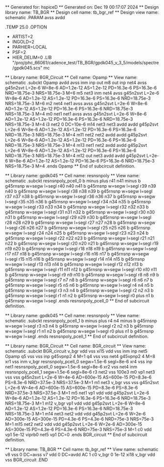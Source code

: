 ** Generated for: hspiceD
** Generated on: Dec 19 00:17:07 2024
** Design library name: TB_BGR
** Design cell name: tb_bgr_ref
** Design view name: schematic
.PARAM avss avdd


.TEMP 25.0
.OPTION
+    ARTIST=2
+    INGOLD=2
+    PARHIER=LOCAL
+    PSF=2
+    HIER_DELIM=0
.LIB "/proj/phc_66061/cadence_test/TB_BGR/gpdk045_v_3_5/models/spectre/gpdk045.scs" mc

** Library name: BGR_Circuit
** Cell name: Opamp
** View name: schematic
.subckt Opamp avdd avss inm inp out
m8 out inp net4 avss g45n2svt L=2e-6 W=8e-6 AD=1.2e-12 AS=1.2e-12 PD=16.3e-6 PS=16.3e-6 NRD=18.75e-3 NRS=18.75e-3 M=6
m5 net3 inm net4 avss g45n2svt L=2e-6 W=8e-6 AD=1.2e-12 AS=1.2e-12 PD=16.3e-6 PS=16.3e-6 NRD=18.75e-3 NRS=18.75e-3 M=6
m2 net4 net1 avss avss g45n2svt L=2e-6 W=8e-6 AD=1.2e-12 AS=1.2e-12 PD=16.3e-6 PS=16.3e-6 NRD=18.75e-3 NRS=18.75e-3 M=4
m0 net1 net1 avss avss g45n2svt L=2e-6 W=8e-6 AD=1.2e-12 AS=1.2e-12 PD=16.3e-6 PS=16.3e-6 NRD=18.75e-3 NRS=18.75e-3 M=4
i3 net2 0 DC=10e-6
m14 net3 net3 avdd avdd g45p2svt L=2e-6 W=8e-6 AD=1.2e-12 AS=1.2e-12 PD=16.3e-6 PS=16.3e-6 NRD=18.75e-3 NRS=18.75e-3 M=4
m11 net2 net2 avdd avdd g45p2svt L=2e-6 W=8e-6 AD=1.2e-12 AS=1.2e-12 PD=16.3e-6 PS=16.3e-6 NRD=18.75e-3 NRS=18.75e-3 M=4
m13 net1 net2 avdd avdd g45p2svt L=2e-6 W=8e-6 AD=1.2e-12 AS=1.2e-12 PD=16.3e-6 PS=16.3e-6 NRD=18.75e-3 NRS=18.75e-3 M=4
m12 out net3 avdd avdd g45p2svt L=2e-6 W=8e-6 AD=1.2e-12 AS=1.2e-12 PD=16.3e-6 PS=16.3e-6 NRD=18.75e-3 NRS=18.75e-3 M=4
.ends Opamp
** End of subcircuit definition.

** Library name: gpdk045
** Cell name: resnsnpoly
** View name: schematic
.subckt resnsnpoly_pcell_0 b minus plus
r41 n41 minus b g45rnsnp w=segw l=segl
r40 n40 n41 b g45rnsnp w=segw l=segl
r39 n39 n40 b g45rnsnp w=segw l=segl
r38 n38 n39 b g45rnsnp w=segw l=segl
r37 n37 n38 b g45rnsnp w=segw l=segl
r36 n36 n37 b g45rnsnp w=segw l=segl
r35 n35 n36 b g45rnsnp w=segw l=segl
r34 n34 n35 b g45rnsnp w=segw l=segl
r33 n33 n34 b g45rnsnp w=segw l=segl
r32 n32 n33 b g45rnsnp w=segw l=segl
r31 n31 n32 b g45rnsnp w=segw l=segl
r30 n30 n31 b g45rnsnp w=segw l=segl
r29 n29 n30 b g45rnsnp w=segw l=segl
r28 n28 n29 b g45rnsnp w=segw l=segl
r27 n27 n28 b g45rnsnp w=segw l=segl
r26 n26 n27 b g45rnsnp w=segw l=segl
r25 n25 n26 b g45rnsnp w=segw l=segl
r24 n24 n25 b g45rnsnp w=segw l=segl
r23 n23 n24 b g45rnsnp w=segw l=segl
r22 n22 n23 b g45rnsnp w=segw l=segl
r21 n21 n22 b g45rnsnp w=segw l=segl
r20 n20 n21 b g45rnsnp w=segw l=segl
r19 n19 n20 b g45rnsnp w=segw l=segl
r18 n18 n19 b g45rnsnp w=segw l=segl
r17 n17 n18 b g45rnsnp w=segw l=segl
r16 n16 n17 b g45rnsnp w=segw l=segl
r15 n15 n16 b g45rnsnp w=segw l=segl
r14 n14 n15 b g45rnsnp w=segw l=segl
r13 n13 n14 b g45rnsnp w=segw l=segl
r12 n12 n13 b g45rnsnp w=segw l=segl
r11 n11 n12 b g45rnsnp w=segw l=segl
r10 n10 n11 b g45rnsnp w=segw l=segl
r9 n9 n10 b g45rnsnp w=segw l=segl
r8 n8 n9 b g45rnsnp w=segw l=segl
r7 n7 n8 b g45rnsnp w=segw l=segl
r6 n6 n7 b g45rnsnp w=segw l=segl
r5 n5 n6 b g45rnsnp w=segw l=segl
r4 n4 n5 b g45rnsnp w=segw l=segl
r3 n3 n4 b g45rnsnp w=segw l=segl
r2 n2 n3 b g45rnsnp w=segw l=segl
r1 n1 n2 b g45rnsnp w=segw l=segl
r0 plus n1 b g45rnsnp w=segw l=segl
.ends resnsnpoly_pcell_0
** End of subcircuit definition.

** Library name: gpdk045
** Cell name: resnsnpoly
** View name: schematic
.subckt resnsnpoly_pcell_1 b minus plus
r4 n4 minus b g45rnsnp w=segw l=segl
r3 n3 n4 b g45rnsnp w=segw l=segl
r2 n2 n3 b g45rnsnp w=segw l=segl
r1 n1 n2 b g45rnsnp w=segw l=segl
r0 plus n1 b g45rnsnp w=segw l=segl
.ends resnsnpoly_pcell_1
** End of subcircuit definition.

** Library name: BGR_Circuit
** Cell name: BGR_circuit
** View name: schematic
.subckt BGR_circuit v_bgr vdd vss
xi15 vdd vss inm inp net5 Opamp
q5 vss vss inp g45vpnp2 4 M=1
q4 vss vss net4 g45vpnp2 4 M=8
xr1 vss inm v_bgr resnsnpoly_pcell_0 segw=1.5e-6 segl=8e-6
xr4 vss inp net1 resnsnpoly_pcell_0 segw=1.5e-6 segl=8e-6
xr2 vss net4 inm resnsnpoly_pcell_1 segw=1.5e-6 segl=8e-6
r3 net2 vss 100e3
m0 vp1 net3 vss vss g45n2svt L=2e-6 W=4e-6 AD=600e-15 AS=600e-15 PD=8.3e-6 PS=8.3e-6 NRD=37.5e-3 NRS=37.5e-3 M=1
m1 net3 v_bgr vss vss g45n2svt L=2e-6 W=4e-6 AD=600e-15 AS=600e-15 PD=8.3e-6 PS=8.3e-6 NRD=37.5e-3 NRS=37.5e-3 M=1
m5 net1 vp1 vdd vdd g45p2svt L=2e-6 W=8e-6 AD=1.2e-12 AS=1.2e-12 PD=16.3e-6 PS=16.3e-6 NRD=18.75e-3 NRS=18.75e-3 M=1
m12 v_bgr vp1 vdd vdd g45p2svt L=2e-6 W=8e-6 AD=1.2e-12 AS=1.2e-12 PD=16.3e-6 PS=16.3e-6 NRD=18.75e-3 NRS=18.75e-3 M=1
m14 net3 net2 vdd vdd g45p2svt L=2e-6 W=2e-6 AD=300e-15 AS=300e-15 PD=4.3e-6 PS=4.3e-6 NRD=75e-3 NRS=75e-3 M=1
m15 net2 net2 vdd vdd g45p2svt L=2e-6 W=2e-6 AD=300e-15 AS=300e-15 PD=4.3e-6 PS=4.3e-6 NRD=75e-3 NRS=75e-3 M=1
c0 vdd vp1 5e-12
viprb0 net5 vp1 DC=0
.ends BGR_circuit
** End of subcircuit definition.

** Library name: TB_BGR
** Cell name: tb_bgr_ref
** View name: schematic
v8 vss 0 DC=avss
v7 vdd 0 DC=avdd AC 1
c0 v_bgr 0 1e-12
xi18 v_bgr vdd vss BGR_circuit
.END
